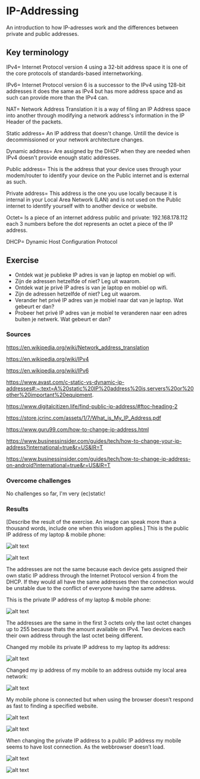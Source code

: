 # IP-Addressing
An introduction to how IP-adresses work and the differences between private and public addresses.

## Key terminology
IPv4= Internet Protocol version 4 using a 32-bit address space it is one of the core protocols of standards-based internetworking.

IPv6= Internet Protocol version 6 is a successor to the IPv4 using 128-bit addresses it does the same as IPv4 but has more address space and as such can provide more than the IPv4 can.

NAT= Network Address Translation it is a way of filing an IP Address space into another through modifying a network address's information in the IP Header of the packets.

Static address= An IP address that doesn't change. Untill the device is decommissioned or your network architecture changes.

Dynamic address= Are assigned by the DHCP when they are needed when IPv4 doesn't provide enough static addresses.

Public address= This is the address that your device uses through your modem/router to identify your device on the Public internet and is external as such.

Private address= This address is the one you use locally because it is internal in your Local Area Network (LAN) and is not used on the Public internet to identify yourself with to another device or website.

Octet= Is a piece of an internet address public and private: 192.168.178.112 each 3 numbers before the dot represents an octet a piece of the IP address.

DHCP= Dynamic Host Configuration Protocol

## Exercise
- Ontdek wat je publieke IP adres is van je laptop en mobiel op wifi.
- Zijn de adressen hetzelfde of niet? Leg uit waarom.
- Ontdek wat je privé IP adres is van je laptop en mobiel op wifi.
- Zijn de adressen hetzelfde of niet? Leg uit waarom.
- Verander het privé IP adres van je mobiel naar dat van je laptop. Wat gebeurt er dan?
- Probeer het privé IP adres van je mobiel te veranderen naar een adres buiten je netwerk. Wat gebeurt er dan?

### Sources
https://en.wikipedia.org/wiki/Network_address_translation

https://en.wikipedia.org/wiki/IPv4

https://en.wikipedia.org/wiki/IPv6

https://www.avast.com/c-static-vs-dynamic-ip-addresses#:~:text=A%20static%20IP%20address%20is,servers%20or%20other%20important%20equipment.

https://www.digitalcitizen.life/find-public-ip-address/#ftoc-heading-2

https://store.jcrinc.com/assets/1/7/What_is_My_IP_Address.pdf

https://www.guru99.com/how-to-change-ip-address.html

https://www.businessinsider.com/guides/tech/how-to-change-your-ip-address?international=true&r=US&IR=T

https://www.businessinsider.com/guides/tech/how-to-change-ip-address-on-android?international=true&r=US&IR=T

### Overcome challenges
No challenges so far, I'm very (ec)static!

### Results
[Describe the result of the exercise. An image can speak more than a thousand words, include one when this wisdom applies.]
This is the public IP address of my laptop & mobile phone:

![alt text]()

![alt text]()

The addresses are not the same because each device gets assigned their own static IP address through the Internet Protocol version 4 from the DHCP. If they would all have the same addresses then the connection would be unstable due to the conflict of everyone having the same address.

This is the private IP address of my laptop & mobile phone:

![alt text]()

The addresses are the same in the first 3 octets only the last octet changes up to 255 because thats the amount available on IPv4. Two devices each their own address through the last octet being different.

Changed my mobile its private IP address to my laptop its address:

![alt text]()

Changed my ip address of my mobile to an address outside my local area network:

![alt text]()

My mobile phone is connected but when using the browser doesn’t respond as fast to finding a specified website.

![alt text]()

![alt text]()

When changing the private IP address to a public IP address my mobile seems to have lost connection. As the webbrowser doesn’t load.

![alt text]()

![alt text]()